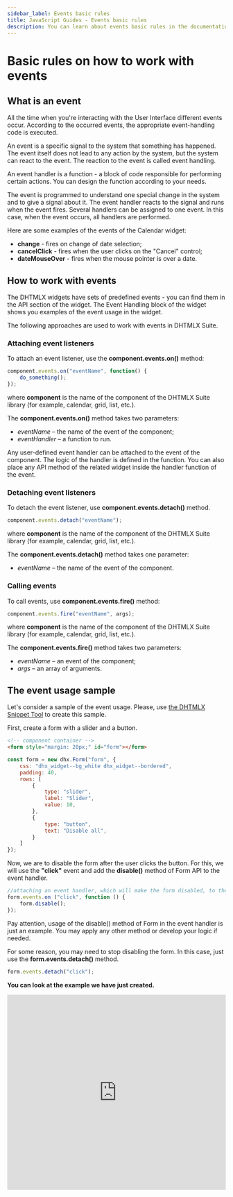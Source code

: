 ```yaml
---
sidebar_label: Events basic rules
title: JavaScript Guides - Events basic rules 
description: You can learn about events basic rules in the documentation of the DHTMLX JavaScript UI library. Browse developer guides and API reference, try out code examples and live demos, and download a free 30-day evaluation version of DHTMLX Suite 7.
---
```


# Basic rules on how to work with events

## What is an event

All the time when you're interacting with the User Interface different events occur. According to the occurred events, the appropriate event-handling code is executed.

An event is a specific signal to the system that something has happened. The event itself does not lead to any action by the system, but the system can react to the event. The reaction to the event is called event handling.

An event handler is a function - a block of code responsible for performing certain actions. You can design the function according to your needs.

The event is programmed to understand one special change in the system and to give a signal about it. The event handler reacts to the signal and runs when the event fires. Several handlers can be assigned to one event. In this case, when the event occurs, all handlers are performed.

Here are some examples of the events of the Calendar widget:

- **change** - fires on change of date selection;
- **cancelClick** - fires when the user clicks on the "Cancel" control;
- **dateMouseOver** - fires when the mouse pointer is over a date.

## How to work with events

The DHTMLX widgets have sets of predefined events - you can find them in the API section of the widget. The Event Handling block of the widget shows you examples of the event usage in the widget.

The following approaches are used to work with events in DHTMLX Suite.

### Attaching event listeners

To attach an event listener, use the **component.events.on()** method:

```js
component.events.on("eventName", function() {
    do_something();
});
```

where **component** is the name of the component of the DHTMLX Suite library (for example, calendar, grid, list, etc.).

The **component.events.on()** method takes two parameters:

- *eventName* – the name of the event of the component;
- *eventHandler*  – a function to run.

Any user-defined event handler can be attached to the event of the component. The logic of the handler is defined in the function. You can also place any API method of the related widget inside the handler function of the event.

### Detaching event listeners

To detach the event listener, use **component.events.detach()** method.

```js
component.events.detach("eventName");
```

where **component** is the name of the component of the DHTMLX Suite library (for example, calendar, grid, list, etc.).

The **component.events.detach()** method takes one parameter:

- *eventName* – the name of the event of the component.

### Calling events

To call events, use **component.events.fire()** method:

```js
component.events.fire("eventName", args);
```

where **component**  is the name of the component of the DHTMLX Suite library (for example, calendar, grid, list, etc.).

The **component.events.fire()** method takes two parameters:

- *eventName* – an event of the component;
- *args* – an array of arguments.

## The event usage sample

Let's consider a sample of the event usage. Please, use [the DHTMLX Snippet Tool](https://snippet.dhtmlx.com/lscu83ji) to create this sample.

First, create a form with a slider and a button.

```html
<!-- component container -->
<form style="margin: 20px;" id="form"></form>
```

```js
const form = new dhx.Form("form", {
    css: "dhx_widget--bg_white dhx_widget--bordered",
    padding: 40,
    rows: [
        {
            type: "slider",
            label: "Slider",
            value: 10,
        },
        {
            type: "button",
            text: "Disable all",
        }
    ]
}); 
```

Now, we are to disable the form after the user clicks the button. For this, we will use the **"click"** event and add the **disable()** method of Form API to the event handler.

```js
//attaching an event handler, which will make the form disabled, to the click event
form.events.on ("click", function () {
    form.disable();
});
```

Pay attention,  usage of the disable() method of Form in the event handler is just an example. You may apply any other method or develop your logic if needed.

For some reason, you may need to stop disabling the form. In this case, just use the **form.events.detach()** method.

```js
form.events.detach("click");
```

**You can look at the example we have just created.**

<iframe src="https://snippet.dhtmlx.com/5jc4pdzs?mode=js" frameborder="0" class="snippet_iframe" width="100%" height="450"></iframe>
